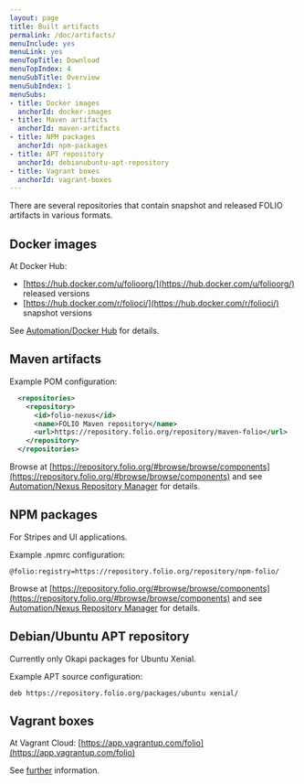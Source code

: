 ```yaml
---
layout: page
title: Built artifacts
permalink: /doc/artifacts/
menuInclude: yes
menuLink: yes
menuTopTitle: Download
menuTopIndex: 4
menuSubTitle: Overview
menuSubIndex: 1
menuSubs:
- title: Docker images
  anchorId: docker-images
- title: Maven artifacts
  anchorId: maven-artifacts
- title: NPM packages
  anchorId: npm-packages
- title: APT repository
  anchorId: debianubuntu-apt-repository
- title: Vagrant boxes
  anchorId: vagrant-boxes
---
```


There are several repositories that contain snapshot and released FOLIO artifacts in various formats.

## Docker images

At Docker Hub:

* [https://hub.docker.com/u/folioorg/](https://hub.docker.com/u/folioorg/) released versions
* [https://hub.docker.com/r/folioci/](https://hub.docker.com/r/folioci/) snapshot versions

See [Automation/Docker Hub](/doc/automation#docker-hub) for details.

## Maven artifacts

Example POM configuration:

```xml
  <repositories>
    <repository>
      <id>folio-nexus</id>
      <name>FOLIO Maven repository</name>
      <url>https://repository.folio.org/repository/maven-folio</url>
    </repository>
  </repositories>
```

Browse at
[https://repository.folio.org/#browse/browse/components](https://repository.folio.org/#browse/browse/components)
and see [Automation/Nexus Repository Manager](/doc/automation#nexus-repository-manager)
for details.

## NPM packages

For Stripes and UI applications.

Example .npmrc configuration:

```
@folio:registry=https://repository.folio.org/repository/npm-folio/
```

Browse at
[https://repository.folio.org/#browse/browse/components](https://repository.folio.org/#browse/browse/components)
and see [Automation/Nexus Repository Manager](/doc/automation#nexus-repository-manager)
for details.

## Debian/Ubuntu APT repository

Currently only Okapi packages for Ubuntu Xenial.

Example APT source configuration:

```
deb https://repository.folio.org/packages/ubuntu xenial/
```

## Vagrant boxes

At Vagrant Cloud: [https://app.vagrantup.com/folio](https://app.vagrantup.com/folio)

See [further](https://github.com/folio-org/folio-ansible/blob/master/doc/index.md) information.

